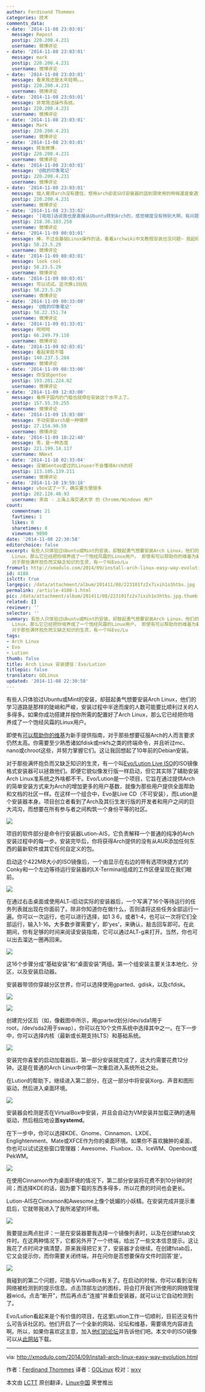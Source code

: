 ```yaml
---
author: Ferdinand Thommes
categories: 技术
comments_data:
- date: '2014-11-08 23:03:01'
  message: Repost
  postip: 220.200.4.231
  username: 微博评论
- date: '2014-11-08 23:03:01'
  message: mark
  postip: 220.200.4.231
  username: 微博评论
- date: '2014-11-08 23:03:01'
  message: 看来我还是太年轻啊。。。
  postip: 220.200.4.231
  username: 微博评论
- date: '2014-11-08 23:03:01'
  message: 非常简洁操作系统。
  postip: 220.200.4.231
  username: 微博评论
- date: '2014-11-08 23:03:01'
  message: Mark
  postip: 220.200.4.231
  username: 微博评论
- date: '2014-11-08 23:03:01'
  message: 转发微博.
  postip: 220.200.4.231
  username: 微博评论
- date: '2014-11-08 23:03:01'
  message: '@我的印象笔记'
  postip: 220.200.4.231
  username: 微博评论
- date: '2014-11-08 23:03:01'
  message: 個人覺得arch沒有捷徑，想用arch卻走GUI安裝器的話到頭來用的時候還是會遇到問題搞不定…因爲那些包都不是你自己裝的，配置都不是你自己寫的，而arch的wiki、文檔、論壇、社區都假設你裝了那些包所以經歷過那些了，在這些的基礎上給你提建議…真想用arch不如先玩轉了ubuntu/fedora/opensuse/mint再來
  postip: 220.200.4.231
  username: 微博评论
- date: '2014-11-08 23:33:02'
  message: '[哈哈]话说我也是直接从Ubuntu转到Arch的，感觉梯度没有特别大啊，有问题找WIKI，再到社区转转基本上都可以解决的了'
  postip: 218.30.103.250
  username: 微博评论
- date: '2014-11-09 00:03:01'
  message: 棒，不过会基础Linux操作的话，看着archwiki中文教程安装也没问题~ 我起码安装过两次，两台电脑，安好了一辈子不用重新安[偷笑]
  postip: 58.23.5.29
  username: 微博评论
- date: '2014-11-09 00:03:01'
  message: look cool
  postip: 58.23.5.29
  username: 微博评论
- date: '2014-11-09 00:03:01'
  message: 可以试试。这次换i3玩玩
  postip: 58.23.5.29
  username: 微博评论
- date: '2014-11-09 00:33:00'
  message: '@我的印象笔记'
  postip: 58.22.151.74
  username: 微博评论
- date: '2014-11-09 01:33:01'
  message: 呵呵呵
  postip: 66.249.79.110
  username: 微博评论
- date: '2014-11-09 02:03:01'
  message: 看起来挺不错
  postip: 140.237.5.204
  username: 微博评论
- date: '2014-11-09 08:33:00'
  message: 你没说gentoo
  postip: 193.201.224.82
  username: 微博评论
- date: '2014-11-09 12:03:00'
  message: 看样子国内的门槛也就停在安装这个水平上了。
  postip: 157.55.39.255
  username: 微博评论
- date: '2014-11-09 15:03:00'
  message: 手动安装arch是一种情怀
  postip: 27.154.99.59
  username: 微博评论
- date: '2014-11-09 18:22:40'
  message: 秀，是一种态度
  postip: 221.199.14.117
  username: NNext
- date: '2014-11-10 02:33:04'
  message: 没被Gentoo虐过的Linuxer不会懂得Arch的好
  postip: 113.105.139.211
  username: 微博评论
- date: '2014-11-10 19:59:18'
  message: vbox试了一下，确实要方便很多
  postip: 202.120.48.93
  username: 来自 - 上海上海交通大学 的 Chrome/Windows 用户
count:
  commentnum: 21
  favtimes: 1
  likes: 0
  sharetimes: 8
  viewnum: 9890
date: '2014-11-08 22:30:58'
editorchoice: false
excerpt: 有些人只体验过Ubuntu或Mint的安装，却鼓起勇气想要安装Arch Linux，他们的学习道路是那样的陡峭和严峻，安装过程中半途而废的人数可能要比顺利过关的人多得多。如果你成功搭建并按你所需的配置好了Arch
  Linux，那么它已经把你培养成了一个饱经风霜的Linux用户。 即使有可以帮助你的维基为新手提供指南，对于那些想要征服Arch的人而言要求仍然太高。你需要至少熟悉诸如fdisk或mkfs之类的终端命令，并且听过mc、nano或chroot这些，并努力掌握它们。这让我回想起了10年前的Debian安装。
  对于那些满怀抱负而又缺乏知识的生灵，有一个叫Evo/Lu
fromurl: http://xmodulo.com/2014/09/install-arch-linux-easy-way-evolution.html
id: 4188
islctt: true
largepic: /data/attachment/album/201411/08/223101fz2x7ixih1o3htbs.jpg
permalink: /article-4188-1.html
pic: /data/attachment/album/201411/08/223101fz2x7ixih1o3htbs.jpg.thumb.jpg
related: []
reviewer: ''
selector: ''
summary: 有些人只体验过Ubuntu或Mint的安装，却鼓起勇气想要安装Arch Linux，他们的学习道路是那样的陡峭和严峻，安装过程中半途而废的人数可能要比顺利过关的人多得多。如果你成功搭建并按你所需的配置好了Arch
  Linux，那么它已经把你培养成了一个饱经风霜的Linux用户。 即使有可以帮助你的维基为新手提供指南，对于那些想要征服Arch的人而言要求仍然太高。你需要至少熟悉诸如fdisk或mkfs之类的终端命令，并且听过mc、nano或chroot这些，并努力掌握它们。这让我回想起了10年前的Debian安装。
  对于那些满怀抱负而又缺乏知识的生灵，有一个叫Evo/Lu
tags:
- Arch Linux
- Evo
- Lution
thumb: false
title: Arch Linux 安装捷径：Evo/Lution
titlepic: false
translator: GOLinux
updated: '2014-11-08 22:30:58'
---
```


有些人只体验过Ubuntu或Mint的安装，却鼓起勇气想要安装Arch Linux，他们的学习道路是那样的陡峭和严峻，安装过程中半途而废的人数可能要比顺利过关的人多得多。如果你成功搭建并按你所需的配置好了Arch Linux，那么它已经把你培养成了一个饱经风霜的Linux用户。


即使有[可以帮助你的维基](https://wiki.archlinux.org/)为新手提供指南，对于那些想要征服Arch的人而言要求仍然太高。你需要至少熟悉诸如fdisk或mkfs之类的终端命令，并且听过mc、nano或chroot这些，并努力掌握它们。这让我回想起了10年前的Debian安装。


对于那些满怀抱负而又缺乏知识的生灵，有一个叫[Evo/Lution Live ISO](http://www.evolutionlinux.com/)的ISO镜像格式安装器可以拯救他们。即便它貌似像发行版一样启动，但它其实除了辅助安装Arch Linux准系统之外啥都不干。Evo/Lution是一个项目，它旨在通过提供Arch的简单安装方式来为Arch的增加更多的用户基数，就像为那些用户提供全面帮助和文档的社区一样。在这样一个组合中，Evo是Live CD（不可安装），而Lution是个安装器本身。项目创立者看到了Arch及其衍生发行版的开发者和用户之间的巨大鸿沟，而想要在所有参与者之间构筑一个身份平等的社区。


![](/data/attachment/album/201411/08/223101fz2x7ixih1o3htbs.jpg)


项目的软件部分是命令行安装器Lution-AIS，它负责解释一个普通的纯净的Arch安装过程中的每一步。安装完毕后，你将获得Arch提供的没有从AUR添加任何东西的最新软件或其它任何自定义的包。


启动这个422MB大小的ISO镜像后，一个由显示在右边的带有选项快捷方式的Conky和一个左边等待运行安装器的LX-Terminal组成的工作区便呈现在我们眼前。


![](/data/attachment/album/201411/08/223103fb3e2vp5rampoj22.jpg)


在通过右击桌面或使用ALT-i启动实际的安装器后，一个写满了16个等待运行的任务列表就出现在你面前了。除非你知道你在做什么，否则请将这些任务全部运行一遍。你可以一次运行，也可以进行选择，如1 3 6，或者1-4，也可以一次将它们全部运行，输入1-16。大多数步骤需要‘y’，即‘yes’，来确认，敲击回车即可。在此期间，你有足够的时间来阅读安装指南，它可以通过ALT-g来打开。当然，你也可以出去溜达一圈再回来。


![](/data/attachment/album/201411/08/223108v64y5yyy5ursc3ou.jpg)


这16个步骤分成“基础安装”和“桌面安装”两组。第一个组安装主要关注本地化、分区，以及安装启动器。


安装器带领你穿越分区世界，你可以选择使用gparted、gdisk，以及cfdisk。


![](/data/attachment/album/201411/08/223110g5sl63ariun48dru.jpg)


![](/data/attachment/album/201411/08/223112tqloku5qe2w5p1qz.jpg)


创建完分区后（如，像截图中所示，用gparted划分/dev/sda1用于root，/dev/sda2用于swap），你可以在10个文件系统中选择其中之一。在下一步中，你可以选择内核（最新或长期支持LTS）和基础系统。


![](/data/attachment/album/201411/08/223114r9xay4qhmjry7qrl.jpg)


安装完你喜爱的启动加载器后，第一部分安装就完成了，这大约需要花费12分钟。这是在普通的Arch Linux中你第一次重启进入系统所处之处。


在Lution的帮助下，继续进入第二部分，在这一部分中将安装Xorg、声音和图形驱动，然后进入桌面环境。


![](/data/attachment/album/201411/08/223117zhxyvnlrffkiojgy.jpg)


安装器会检测是否在VirtualBox中安装，并且会自动为VM安装并加载正确的通用驱动，然后相应地设置**systemd**。


在下一步中，你可以选择KDE、Gnome、Cinnamon、LXDE、Englightenment、Mate或XFCE作为你的桌面环境。如果你不喜欢臃肿的桌面，你也可以试试这些窗口管理器：Awesome、Fluxbox、i3、IceWM、Openbox或PekWM。


![](/data/attachment/album/201411/08/223119rzcvgg2gk6gvlcgj.jpg)


在使用Cinnamon作为桌面环境的情况下，第二部分安装将花费不到10分钟的时间；而选择KDE的话，因为要下载的东西多得多，所以花费的时间也会更长。


Lution-AIS在Cinnamon和Awesome上像个妩媚的小妖精。在安装完成并提示重启后，它就带我进入了我所渴望的环境。


![](/data/attachment/album/201411/08/223121mzmhipbhhh2h3fmf.jpg)


我要提出两点批评：一是在安装器要我选择一个镜像列表时，以及在创建fstab文件时。在这两种情况下，它都另外开了一个终端，给出了一些文本信息提示。这让我花了点时间才搞清楚，原来我得把它关了，安装器才会继续。在创建fstab后，它又会提示你，而你需要关闭终端，并在问你是否想要保存文件时回答‘是’。


![](/data/attachment/album/201411/08/223124j5bxzb7p1pfx0c7l.jpg)


我碰到的第二个问题，可能与VirtualBox有关了。在启动的时候，你可以看到没有网络被检测到的提示信息。点击顶部左边的图标，将会打开我们所使用的网络管理器wicd。点击“断开”，然后再点击“连接”并重启安装器，就可以让它自动检测到了。


Evo/Lution看起来是个有价值的项目，在这里Lution工作一切顺利，目前还没有什么可告诉社区的。他们开启了一个全新的网站、论坛和维基，需要填充内容进去啊。所以，如果你喜欢这主意，加入[他们的论坛](http://www.evolutionlinux.com/forums/)并告诉他们吧。本文中的ISO镜像可以从[此网站](http://www.evolutionlinux.com/downloads.html)下载。




---


via: <http://xmodulo.com/2014/09/install-arch-linux-easy-way-evolution.html>


作者：[Ferdinand Thommes](http://xmodulo.com/author/ferdinand) 译者：[GOLinux](https://github.com/GOLinux) 校对：[wxy](https://github.com/wxy)


本文由 [LCTT](https://github.com/LCTT/TranslateProject) 原创翻译，[Linux中国](http://linux.cn/) 荣誉推出